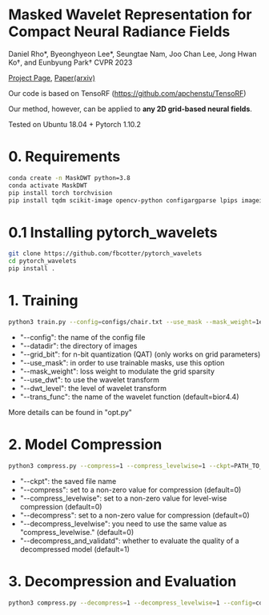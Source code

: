 # Masked Wavelet Representation for Compact Neural Radiance Fields
Daniel Rho*, Byeonghyeon Lee*, Seungtae Nam, Joo Chan Lee, Jong Hwan Ko†, and Eunbyung Park†
CVPR 2023

[Project Page](https://daniel03c1.github.io/masked_wavelet_nerf/), [Paper(arxiv)](https://arxiv.org/abs/2212.09069)

Our code is based on TensoRF (https://github.com/apchenstu/TensoRF)

Our method, however, can be applied to <strong>any 2D grid-based neural fields</strong>.

Tested on Ubuntu 18.04 + Pytorch 1.10.2

# 0. Requirements
```bash
conda create -n MaskDWT python=3.8
conda activate MaskDWT
pip install torch torchvision
pip install tqdm scikit-image opencv-python configargparse lpips imageio-ffmpeg kornia lpips tensorboard
```

# 0.1 Installing pytorch_wavelets
```bash
git clone https://github.com/fbcotter/pytorch_wavelets
cd pytorch_wavelets
pip install .
```

# 1. Training
```bash
python3 train.py --config=configs/chair.txt --use_mask --mask_weight=1e-10 --grid_bit=8 --use_dwt --dwt_level=4
```
- "--config": the name of the config file
- "--datadir": the directory of images
- "--grid_bit": for n-bit quantization (QAT) (only works on grid parameters)
- "--use_mask": in order to use trainable masks, use this option
- "--mask_weight": loss weight to modulate the grid sparsity
- "--use_dwt": to use the wavelet transform
- "--dwt_level": the level of wavelet transform
- "--trans_func": the name of the wavelet function (default=bior4.4)

More details can be found in "opt.py"


# 2. Model Compression
```bash
python3 compress.py --compress=1 --compress_levelwise=1 --ckpt=PATH_TO_CHECKPOINT
```
- "--ckpt": the saved file name
- "--compress": set to a non-zero value for compression (default=0)
- "--compress_levelwise": set to a non-zero value for level-wise compression (default=0)
- "--decompress": set to a non-zero value for compression (default=0)
- "--decompress_levelwise": you need to use the same value as "compress_levelwise." (default=0)
- "--decompress_and_validatd": whether to evaluate the quality of a decompressed model (default=1)

# 3. Decompression and Evaluation
```bash
python3 compress.py --decompress=1 --decompress_levelwise=1 --config=configs/chair.txt --ckpt=PATH_TO_CHECKPOINT
```
